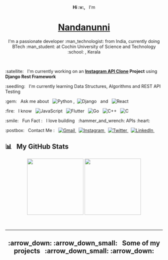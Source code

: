 <p align="center"><b>Hi :v:,</b> &nbsp; I'm</p>
<h1 align="center"><a href="https://nandan-unni.github.io/" target="_blank">Nandanunni</a></h1>
<p align="center">
    I'm a passionate developer :man_technologist: from India, 
    currently doing BTech :man_student: at Cochin University of Science and Technology :school: , Kerala
</p><br />

<p> :satellite: &nbsp; I'm currently working on an 
    <b><a href="https://github.com/nandan-unni/instagram-api-clone">Instagram API Clone</a> Project</b> 
    using <b>Django Rest Framework</b>
</p>

<p> :seedling: &nbsp; I'm currently learning Data Structures, Algorithms and REST API Testing
</p>

<p> :gem: &nbsp; Ask me about &nbsp; 
    <img src="https://img.shields.io/badge/%AD-Python-blue?logo=python&style=flat" alt="Python" /> ,&nbsp; 
    <img src="https://img.shields.io/badge/%AD-Django-darkgreen?logo=django&style=flat" alt="Django" /> &nbsp; and &nbsp; 
    <img src="https://img.shields.io/badge/%AD-React-skyblue?logo=react&style=flat" alt="React" />
</p>

<p> :fire: &nbsp; I know &nbsp; 
    <img src="https://img.shields.io/badge/%AD-JavaScript-yellow?logo=javascript&style=flat" alt="JavaScript" /> &nbsp; 
    <img src="https://img.shields.io/badge/%AD-Flutter-dodgerblue?logo=flutter&style=flat" alt="Flutter" /> &nbsp; 
    <img src="https://img.shields.io/badge/%AD-Go-blue?logo=go&style=flat" alt="Go" /> &nbsp; 
    <img src="https://img.shields.io/badge/%AD-C%2B%2B-mediumvioletred?logo=c%2B%2B&style=flat" alt="C++" /> &nbsp; 
    <img src="https://img.shields.io/badge/%AD-C-darkgray?logo=c&style=flat" alt="C" />
</p>

<p> :smile: &nbsp; Fun Fact : &nbsp; I love building &nbsp; :hammer_and_wrench: APIs :heart:</p>

<p> :postbox: &nbsp; Contact Me : &nbsp; 
    <a href ="mailto:asnqln@gmail.com"><img alt="Gmail" src="https://img.shields.io/badge/%AD-asnqln@gmail.com-red?logo=gmail&style=flat" />
    </a> &nbsp; 
    <a href ="https://www.instagram.com/u.n.n.i._"><img alt="Instagram" src="https://img.shields.io/badge/%AD-u.n.n.i.__-darkmagenta?logo=instagram&style=flat" />
    </a> &nbsp; 
    <a href ="https://twitter.com/asnandanunni"><img alt="Twitter" src="https://img.shields.io/badge/%AD-asnandanunni-dodgerblue?logo=twitter&style=flat" />
    </a> &nbsp; 
    <a href ="http://www.linkedin.com/in/asnandanunni"><img alt="LinkedIn" src="https://img.shields.io/badge/%AD-nandanunni-blue?logo=linkedin&style=flat" />
    </a> &nbsp; 
</p>

## :bar_chart: &nbsp; My GitHub Stats
<p align="center">
  <img height="180em" src="https://github-readme-stats.vercel.app/api?username=nandan-unni&show_icons=true&theme=dark&hide_border=true" />
  <img height="180em" src="https://github-readme-stats.vercel.app/api/top-langs/?username=nandan-unni&theme=dark&layout=compact&hide_border=true" />
</p><br /><hr />

<h2 align="center"> :arrow_down: :arrow_down_small: &nbsp; Some of my projects &nbsp; :arrow_down_small: :arrow_down: </h2>
